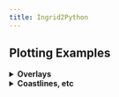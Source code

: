 ```yaml
---
title: Ingrid2Python
---
```


## Plotting Examples

<details> <summary><b>Overlays</b></summary> <p>  

```
%ingrid:
```

```
#python:
```
</p> </details>

<details> <summary><b>Coastlines, etc</b></summary> <p>  

```
%ingrid:
```

```
#python:
```
</p> </details>
